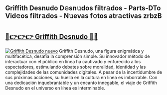 ## Griffith Desnudo D𝚎sn𝚞dos filtr𝚊dos - Parts-DTo Vid𝚎os filtr𝚊dos - N𝚞evas f𝚘tos atr𝚊ctivas zrbzB

# <h2><a href="http://mbc8q8.tromn.icu/?c=Griffith+Desnudo">🔗👉👉👉 Griffith Desnudo 🔗🔗</a></h2>

[![Griffith Desnudo nuevo](https://i.imgur.com/pEAQMta.gif)](http://mbc8q8.tromn.icu/?c=Griffith+Desnudo)
Griffith Desnudo, una figura enigmática y multifacética, desafía la comprensión simple. Su innovador método de interactuar con el público en línea ha cautivado y enfurecido a los espectadores, estimulando debates sobre moralidad, identidad y las complejidades de las comunidades digitales. A pesar de la incertidumbre de sus próximas acciones, su huella en la cultura en línea es imborrable. Con una dedicación inquebrantable y un encanto innegable, el viaje de Griffith Desnudo en el universo en línea es interminable.

